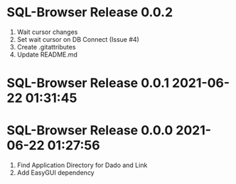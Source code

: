 # SQL-Browser Release 0.0.2                    
1. Wait cursor changes
2. Set wait cursor on DB Connect (Issue #4)
3. Create .gitattributes
4. Update README.md

# SQL-Browser Release 0.0.1 2021-06-22 01:31:45

# SQL-Browser Release 0.0.0 2021-06-22 01:27:56
1. Find Application Directory for Dado and Link
2. Add EasyGUI dependency

